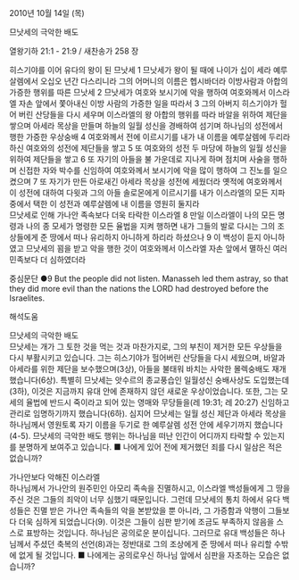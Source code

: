 2010년 10월 14일 (목)

므낫세의 극악한 배도



열왕기하 21:1 - 21:9 / 새찬송가 258 장


히스기야를 이어 유다의 왕이 된 므낫세
1 므낫세가 왕이 될 때에 나이가 십이 세라 예루살렘에서 오십오 년간 다스리니라 그의 어머니의 이름은 헵시바더라 
이방사람과 아합의 가증한 행위를 따른 므낫세
2 므낫세가 여호와 보시기에 악을 행하여 여호와께서 이스라엘 자손 앞에서 쫓아내신 이방 사람의 가증한 일을 따라서 3 그의 아버지 히스기야가 헐어 버린 산당들을 다시 세우며 이스라엘의 왕 아합의 행위를 따라 바알을 위하여 제단을 쌓으며 아세라 목상을 만들며 하늘의 일월 성신을 경배하여 섬기며 
하나님의 성전에서 행한 가증한 우상숭배
4 여호와께서 전에 이르시기를 내가 내 이름을 예루살렘에 두리라 하신 여호와의 성전에 제단들을 쌓고 5 또 여호와의 성전 두 마당에 하늘의 일월 성신을 위하여 제단들을 쌓고 6 또 자기의 아들을 불 가운데로 지나게 하며 점치며 사술을 행하며 신접한 자와 박수를 신임하여 여호와께서 보시기에 악을 많이 행하여 그 진노를 일으켰으며 7 또 자기가 만든 아로새긴 아세라 목상을 성전에 세웠더라 옛적에 여호와께서 이 성전에 대하여 다윗과 그의 아들 솔로몬에게 이르시기를 내가 이스라엘의 모든 지파 중에서 택한 이 성전과 예루살렘에 내 이름을 영원히 둘지라  
므낫세로 인해 가나안 족속보다 더욱 타락한 이스라엘
8 만일 이스라엘이 나의 모든 명령과 나의 종 모세가 명령한 모든 율법을 지켜 행하면 내가 그들의 발로 다시는 그의 조상들에게 준 땅에서 떠나 유리하지 아니하게 하리라 하셨으나 9 이 백성이 듣지 아니하였고 므낫세의 꾐을 받고 악을 행한 것이 여호와께서 이스라엘 자손 앞에서 멸하신 여러 민족보다 더 심하였더라 

중심문단 ●9 But the people did not listen. Manasseh led them astray, so that they did more evil than the nations the LORD had destroyed before the Israelites.

해석도움





므낫세의 극악한 배도  
므낫세는 개가 그 토한 것을 먹는 것과 마찬가지로, 그의 부친이 제거한 모든 우상들을 다시 부활시키고 있습니다. 그는 히스기야가 헐어버린 산당들을 다시 세웠으며, 바알과 아세라를 위한 제단을 보수했으며(3상), 아들을 불태워 바치는 사악한 몰렉숭배도 재개했습니다(6상). 특별히 므낫세는 앗수르의 종교풍습인 일월성신 숭배사상도 도입했는데(3하), 이것은 지금까지 유대 안에 존재하지 않던 새로운 우상이었습니다. 또한, 그는 모세의 율법에 반드시 죽이라고 되어 있는 영매와 무당들을(레 19:31; 레 20:27) 신임하고 관리로 임명하기까지 했습니다(6하). 심지어 므낫세는 일월 성신 제단과 아세라 목상을 하나님께서 영원토록 자기 이름을 두기로 한 예루살렘 성전 안에 세우기까지 했습니다(4-5). 므낫세의 극악한 배도 행위는 하나님을 떠난 인간이 어디까지 타락할 수 있는지를 분명하게 보여주고 있습니다.
■ 나에게 있어 전에 제거했던 죄를 다시 일삼은 적은 없습니까? 

가나안보다 악해진 이스라엘  
하나님께서 가나안의 원주민인 아모리 족속을 진멸하시고, 이스라엘 백성들에게 그 땅을 주신 것은 그들의 죄악이 너무 심했기 때문입니다. 그런데 므낫세의 통치 하에서 유다 백성들은 진멸 받은 가나안 족속들의 악을 본받았을 뿐 아니라, 그 가증함과 악행이 그들보다 더욱 심하게 되었습니다(9). 이것은 그들이 심판 받기에 조금도 부족하지 않음을 스스로 표방하는 것입니다. 하나님은 공의로운 분이십니다. 그러므로 유대 백성들은 하나님께서 주셨던 축복의 선언(8)과는 정반대로 그의 조상에게 준 땅에서 떠나 유리할 수밖에 없게 될 것입니다. 
■ 나에게는 공의로우신 하나님 앞에서 심판을 자초하는 모습은 없습니까?